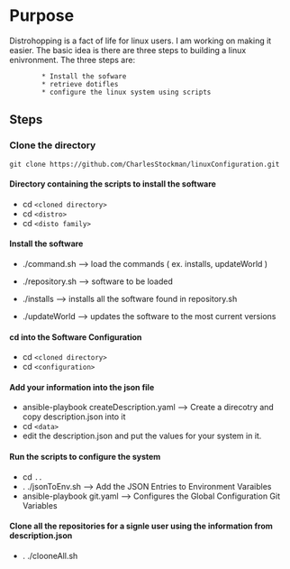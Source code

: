 # Purpose

Distrohopping is a fact of life for linux users.  I am working on making it easier.  The basic idea is there are three steps 
to building a linux enivronment.  The three steps are:

			* Install the sofware
			* retrieve dotifles
			* configure the linux system using scripts

## Steps

### Clone the directory
	git clone https://github.com/CharlesStockman/linuxConfiguration.git
			
#### Directory containing the scripts to install the software
* cd `<cloned directory>`
* cd `<distro>`
* cd `<disto family>`
			
#### Install the software
* ./command.sh											--> load the commands ( ex. installs, updateWorld )
* ./repository.sh										--> software to be loaded
			
* ./installs 											--> installs all the software found in repository.sh
* ./updateWorld											--> updates the software to the most current versions
					
#### cd into the Software Configuration
* cd `<cloned directory>`
* cd `<configuration>`
			
#### Add your information into the json file					
* ansible-playbook createDescription.yaml			--> Create a direcotry and copy description.json into it 
* cd `<data>`
* edit the description.json and put the values for your system in it. 

#### Run the scripts to configure the system
* cd `..`
* . ./jsonToEnv.sh 			--> Add the JSON Entries to Environment Varaibles
* ansible-playbook git.yaml		--> Configures the Global Configuration Git Variables		

#### Clone all the repositories for a signle user using the information from description.json
* . ./clooneAll.sh 

